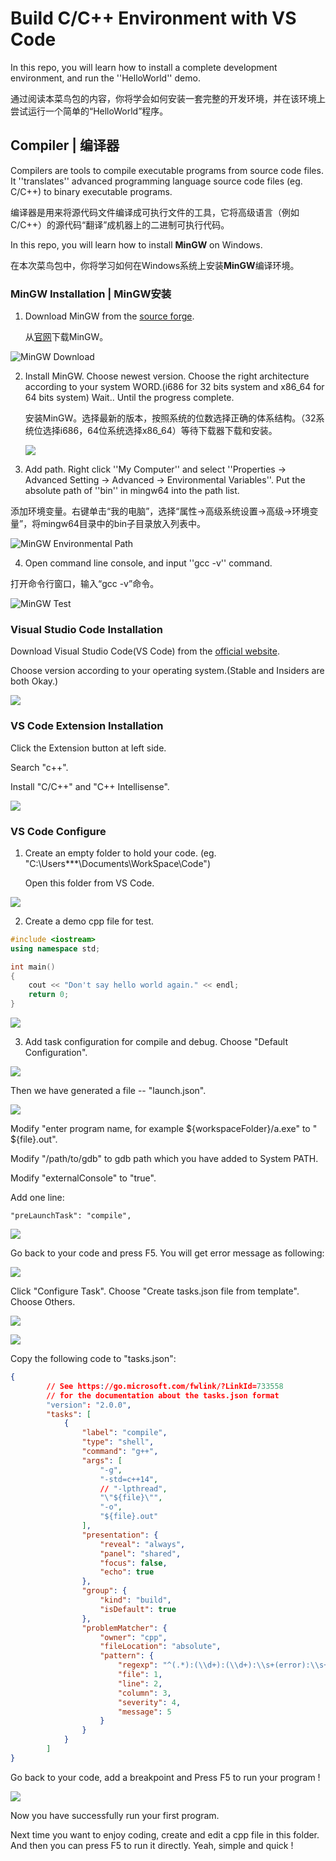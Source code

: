 # Build C/C++ Environment with VS Code

In this repo, you will learn how to install a complete development environment, and run the ''HelloWorld'' demo.

通过阅读本菜鸟包的内容，你将学会如何安装一套完整的开发环境，并在该环境上尝试运行一个简单的“HelloWorld”程序。

## Compiler | 编译器

Compilers are tools to compile executable programs from source code files. It ''translates'' advanced programming language source code files (eg. C/C++) to binary executable programs.

编译器是用来将源代码文件编译成可执行文件的工具，它将高级语言（例如C/C++）的源代码“翻译”成机器上的二进制可执行代码。

In this repo, you will learn how to install **MinGW** on Windows.

在本次菜鸟包中，你将学习如何在Windows系统上安装**MinGW**编译环境。

### MinGW Installation | MinGW安装

1. Download MinGW from the [source forge](https://sourceforge.net/projects/mingw-w64/files/mingw-w64/mingw-w64-release/).

    从[官网](https://sourceforge.net/projects/mingw-w64/files/mingw-w64/mingw-w64-release/)下载MinGW。

![MinGW Download](figure/mingw-w64.png)

2. Install MinGW. Choose newest version. Choose the right architecture according to your system WORD.(i686 for 32 bits system and x86_64 for 64 bits system) Wait.. Until the progress complete.

    安装MinGW。选择最新的版本，按照系统的位数选择正确的体系结构。（32系统位选择i686，64位系统选择x86_64）等待下载器下载和安装。

    ![](figure/mingw-install.png)

3. Add path. Right click ''My Computer'' and select ''Properties -> Advanced Setting -> Advanced -> Environmental Variables''.  Put the absolute path of ''bin'' in mingw64 into the path list.

添加环境变量。右键单击“我的电脑”，选择“属性->高级系统设置->高级->环境变量”，将mingw64目录中的bin子目录放入列表中。

![MinGW Environmental Path](figure/mingw_path.png)

4. Open command line console, and input ''gcc -v'' command.

打开命令行窗口，输入“gcc -v”命令。

![MinGW Test](figure/mingw_test.png)

### Visual Studio Code Installation

Download Visual Studio Code(VS Code) from the [official website](https://code.visualstudio.com/).

Choose version according to your operating system.(Stable and Insiders are both Okay.)

![](figure/vscode-download.png)

### VS Code Extension Installation

Click the Extension button at left side.

Search "c++".

Install "C/C++" and "C++ Intellisense".

![](figure/vscode-extension.png)

### VS Code Configure

1. Create an empty folder to hold your code. (eg. "C:\Users\***\Documents\WorkSpace\Code")

   Open this folder from VS Code.

![](figure/vscode-folder.png)

2. Create a demo cpp file for test.

```cpp
#include <iostream>
using namespace std;

int main()
{
	cout << "Don't say hello world again." << endl;
	return 0;
}
```

![](figure/vscode-cpp.png)

3. Add task configuration for compile and debug. Choose "Default Configuration".

![](figure/vscode-config.png)

Then we have generated a file -- "launch.json".

![](figure/vscode-launch1.png)

Modify "enter program name, for example \${workspaceFolder}/a.exe" to "​\${file}.out".

Modify "/path/to/gdb" to gdb path which you have added to System PATH.

Modify "externalConsole" to "true".

Add one line: 	

```text
"preLaunchTask": "compile",
```

![](figure/vscode-launch0.png)

Go back to your code and press F5. You will get error message as following:

![](figure/vscode-launch2.png)

Click "Configure Task". Choose "Create tasks.json file from template". Choose Others.

![](figure/vscode-task.png)

![](figure/vscode-task1.png)

Copy the following code to "tasks.json":

```json
{
        // See https://go.microsoft.com/fwlink/?LinkId=733558
        // for the documentation about the tasks.json format
        "version": "2.0.0",
        "tasks": [
            {
                "label": "compile",
                "type": "shell",
                "command": "g++",
                "args": [
                    "-g",
                    "-std=c++14",
                    // "-lpthread",
                    "\"${file}\"",
                    "-o",
                    "${file}.out"
                ],
                "presentation": {
                    "reveal": "always",
                    "panel": "shared",
                    "focus": false,
                    "echo": true
                },
                "group": {
                    "kind": "build",
                    "isDefault": true
                },
                "problemMatcher": {
                    "owner": "cpp",
                    "fileLocation": "absolute",
                    "pattern": {
                        "regexp": "^(.*):(\\d+):(\\d+):\\s+(error):\\s+(.*)$",
                        "file": 1,
                        "line": 2,
                        "column": 3,
                        "severity": 4,
                        "message": 5
                    }
                }
            }
        ]
}
```

Go back to your code, add a breakpoint and Press F5 to run your program !

![](figure/vscode-run.png)

Now you have successfully run your first program.

Next time you want to enjoy coding, create and edit a cpp file in this folder. And then you can press F5 to run it directly. Yeah, simple and quick !